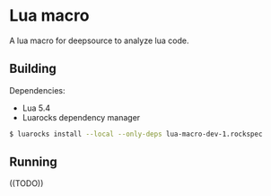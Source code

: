 # Lua macro
A lua macro for deepsource to analyze lua code.

## Building
Dependencies:
- Lua 5.4
- Luarocks dependency manager

```sh
$ luarocks install --local --only-deps lua-macro-dev-1.rockspec
```

## Running
((TODO))

